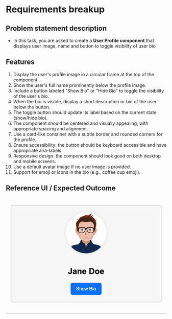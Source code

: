 # Requirements breakup

## Problem statement description

- In this task, you are asked to create a **User Profile component** that displays user image, name and button to toggle visibility of user bio

## Features

1. Display the user's profile image in a circular frame at the top of the component.
2. Show the user's full name prominently below the profile image.
3. Include a button labeled "Show Bio" or "Hide Bio" to toggle the visibility of the user's bio.
4. When the bio is visible, display a short description or bio of the user below the button.
5. The toggle button should update its label based on the current state (show/hide bio).
6. The component should be centered and visually appealing, with appropriate spacing and alignment.
7. Use a card-like container with a subtle border and rounded corners for the profile.
8. Ensure accessibility: the button should be keyboard accessible and have appropriate aria-labels.
9. Responsive design: the component should look good on both desktop and mobile screens.
10. Use a default avatar image if no user image is provided.
11. Support for emoji or icons in the bio (e.g., coffee cup emoji).

## Reference UI / Expected Outcome

![user profile](./images/userProfile.gif)
